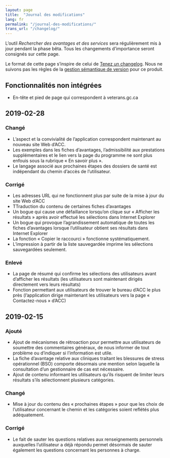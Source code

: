 ```yaml
---
layout: page
title:  "Journal des modifications"
lang: fr
permalink: "/journal-des-modifications/"
trans_url: "/changelog/"
---
```


L’outil _Rechercher des avantages et des services_ sera régulièrement mis à jour pendant la phase bêta. Tous les changements d’importance seront consignés sur cette page.

Le format de cette page s’inspire de celui de [Tenez un changelog](https://keepachangelog.com/fr/1.0.0/). Nous ne suivons pas les règles de la [gestion sémantique de version](https://semver.org/lang/fr/) pour ce produit.

## Fonctionnalités non intégrées
* En-tête et pied de page qui correspondent à veterans.gc.ca

## 2019-02-28
### Changé
* L’aspect et la convivialité de l’application correspondent maintenant au nouveau site Web d’ACC.
* Les exemples dans les fiches d’avantages, l’admissibilité aux prestations supplémentaires et le lien vers la page du programme ne sont plus enfouis sous la rubrique « En savoir plus ».
* Le langage associé aux prochaines étapes des dossiers de santé est indépendant du chemin d’accès de l’utilisateur.

### Corrigé
* Les adresses URL qui ne fonctionnent plus par suite de la mise à jour du site Web d’ACC
* TTraduction du contenu de certaines fiches d’avantages
* Un bogue qui cause une défaillance lorsqu’on clique sur « Afficher les résultats » après avoir effectué les sélections dans Internet Explorer
* Un bogue qui provoque l’agrandissement automatique de toutes les fiches d’avantages lorsque l’utilisateur obtient ses résultats dans Internet Explorer
* La fonction « Copier le raccourci » fonctionne systématiquement.
* L’impression à partir de la liste sauvegardée imprime les sélections sauvegardées seulement.

### Enlevé
* La page de résumé qui confirme les sélections des utilisateurs avant d’afficher les résultats (les utilisateurs sont maintenant dirigés directement vers leurs résultats)
* Fonction permettant aux utilisateurs de trouver le bureau d’ACC le plus près (l’application dirige maintenant les utilisateurs vers la page « Contactez-nous » d’ACC)

## 2019-02-15
### Ajouté
* Ajout de mécanismes de rétroaction pour permettre aux utilisateurs de soumettre des commentaires généraux, de nous informer de tout problème ou d’indiquer si l’information est utile.
* La fiche d’avantage relative aux cliniques traitant les blessures de stress opérationnel (BSO) comporte désormais une mention selon laquelle la consultation d’un gestionnaire de cas est nécessaire.
* Ajout de contenu informant les utilisateurs qu’ils risquent de limiter leurs résultats s’ils sélectionnent plusieurs catégories.

### Changé
* Mise à jour du contenu des « prochaines étapes » pour que les choix de l’utilisateur concernant le chemin et les catégories soient reflétés plus adéquatement.

### Corrigé
* Le fait de sauter les questions relatives aux renseignements personnels auxquelles l’utilisateur a déjà répondu permet désormais de sauter également les questions concernant les personnes à charge.
